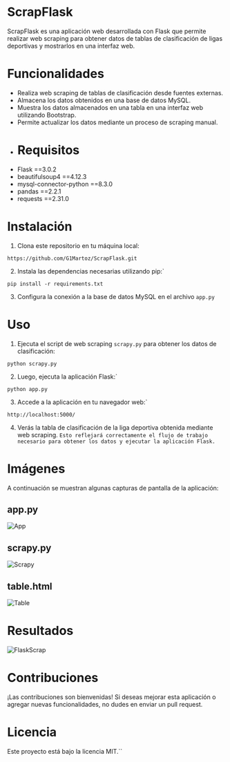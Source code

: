 # ScrapFlask
ScrapFlask es una aplicación web desarrollada con Flask que permite realizar web scraping para obtener datos de tablas de clasificación de ligas deportivas y mostrarlos en una interfaz web.
# Funcionalidades
- Realiza web scraping de tablas de clasificación desde fuentes externas. 
- Almacena los datos obtenidos en una base de datos MySQL.
- Muestra los datos almacenados en una tabla en una interfaz web utilizando Bootstrap.
- Permite actualizar los datos mediante un proceso de scraping manual.
- # Requisitos
- Flask ==3.0.2
- beautifulsoup4 ==4.12.3
- mysql-connector-python ==8.3.0
- pandas ==2.2.1
- requests ==2.31.0

# Instalación

1. Clona este repositorio en tu máquina local:

```
https://github.com/G1Martoz/ScrapFlask.git
```

2. Instala las dependencias necesarias utilizando pip:`

```
pip install -r requirements.txt
```

3. Configura la conexión a la base de datos MySQL en el archivo `app.py`
 
# Uso

1. Ejecuta el script de web scraping `scrapy.py` para obtener los datos de clasificación:

```
python scrapy.py
```

2. Luego, ejecuta la aplicación Flask:`

```
python app.py
```

3. Accede a la aplicación en tu navegador web:`

```
http://localhost:5000/
```

4. Verás la tabla de clasificación de la liga deportiva obtenida mediante web scraping.  `Esto reflejará correctamente el flujo de trabajo necesario para obtener los datos y ejecutar la aplicación Flask.`  
# Imágenes
A continuación se muestran algunas capturas de pantalla de la aplicación:

## app.py
![App](https://github.com/G1Martoz/ScrapFlask/assets/112987882/2d937476-a813-4919-b5ec-479e98cf053d)

## scrapy.py
![Scrapy](https://github.com/G1Martoz/ScrapFlask/assets/112987882/ba248a40-c90c-46ec-82ba-d703ecb8d0c8)

## table.html
![Table](https://github.com/G1Martoz/ScrapFlask/assets/112987882/5b52c43d-5f84-4714-9658-2efba1d77f69)

# Resultados
![FlaskScrap](https://github.com/G1Martoz/ScrapFlask/assets/112987882/adbbe992-490c-459b-96e3-856cd3a244e5)

# Contribuciones
¡Las contribuciones son bienvenidas! Si deseas mejorar esta aplicación o agregar nuevas funcionalidades, no dudes en enviar un pull request.  
# Licencia
Este proyecto está bajo la licencia MIT.``
